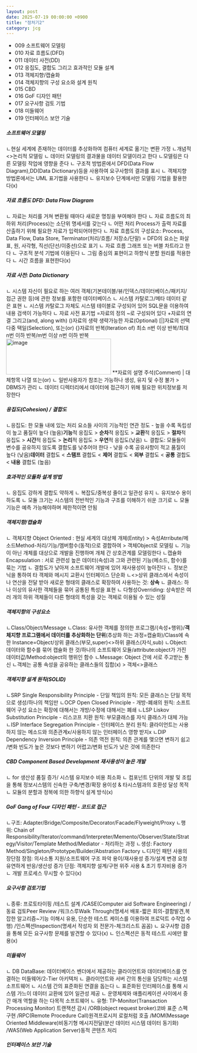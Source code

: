 ```yaml
---
layout: post
date: 2025-07-19 00:00:00 +0900
title: "정처기2"
category: jcg
---
```

* 009 소프트웨어 모델링
* 010 자료 흐름도(DFD)
* 011 데이터 사전(DD)
* 012 응집도, 결합도 그리고 효과적인 모듈 설계
* 013 객체지향/캡슐화
* 014 객체지향의 구성 요소와 설계 원칙
* 015 CBD
* 016 GoF 디자인 패턴
* 017 요구사항 검토 기법
* 018 미들웨어 
* 019 인터페이스 보안 기술

##### 소프트웨어 모델링
ㄴ현실 세계에 존재하는 데이터를 추상화하여 컴퓨터 세계로 옮기는 변환 가정
ㄴ개념적<>논리적 모델링 
ㄴ 데이터 모델링의 결과물을 데이터 모델이라고 한다
ㄴ모델링은 다른 모델링 작업에 영향을 준다 
ㄴ 구조적 방법론에서 DFD(Data Flow Diagram),DD(Data Dictionary)등을 사용하여 요구사항의 결과를 표시
ㄴ 객체지향 방법론에서는 UML 표기법을 사용한다
ㄴ 유지보수 단계에서만 모델링 기법을 활용한다(x)

##### 자료 흐름도 DFD: Data Flow Diagram
ㄴ 자료는 처리를 거쳐 변환될 때마다 새로운 명칭을 부여해야 한다 
ㄴ 자료 흐름도의 최하위 처리(Process)는 소단위 명세서를 갖는다 
ㄴ 어떤 처리 Process가 출력 자료를 산출하기 위해 필요한 자료가 입력되어야한다 
ㄴ 자료 흐름도의 구성요소: Process, Data Flow, Data Store, Terminator(처리/흐름/ 저장소/단말)
  = DFD의 요소는 화살표, 원, 사각형, 직선(단선/이중선)으로 표기
ㄴ 자료 흐름 그래프 또는 버블 차트라고 한다 
ㄴ 구조적 분석 기법에 이용된다
ㄴ 그림 중심의 표현이고 하향식 분할 원리를 적용한다
ㄴ 시간 흐름을 표현한다(x)

##### 자료 사전: Data Dictionary
ㄴ 시스템 자신이 필요로 하는 여러 객체(기본테이블/뷰/인덱스/데이터베이스/패키지/접근 권한 등)에 관한 정보를 포함한 데이터베이스 
ㄴ 시스템 카탈로그/메타 데이터 같은 표현 
ㄴ 시스템 카탈로그 자체도 시스템 테이블로 구성되어 있어 SQL문을 이용하여 내용 검색이 가능하다 
ㄴ 자료 사전 표기법
   =자료의 정의 ~로 구성되어 있다 
   +자료의 연결 그리고(and, along with)
   ()자료의 생략 생략가능한 자료(Optional)
   [|]자료의 선택 다중 택일(Selection), 또는(or)
   {}자료의 반복(Iteration of) 최소 n번 이상 반복/최대 n번 이하 반복/m번 이상 n번 이하 반복 
   <img width="285" height="97" alt="image" src="https://github.com/user-attachments/assets/de411732-1dff-49a6-ad10-70da119a9273" />
   **자료의 설명 주석(Comment)
   | 대체항목 나열 또는(or)
ㄴ 일반사용자가 참조는 가능하나 생성, 유지 및 수정 불가 > DBMS가 관리 
ㄴ 데이터 디렉터리에서 데이터에 접근하기 위해 필요한 위치정보를 저장한다 


##### 응집도(Cohesion) / 결합도
ㄴ응집도: 한 모듈 내에 있는 처리 요소들 사이의 기능적인 연관 정도 - 높을 수록 독립성이 높고 품질이 높다 
(높음)**기능**적 응집도 > **순차**적 응집도 > **교환**적 응집도 > **절차**적 응집도 > **시간**적 응집도 > **논리**적 응집도 > **우연**적 응집도(낮음)
ㄴ 결합도: 모듈들이 변수를 공유하지 않도록 결합도를 낮추어야 한다 - 낮을 수록 공유사항이 적고 품질이 높다 
(낮음)**데이터** 결합도 < **스탬프** 결합도 < **제어** 결합도 < **외부** 결합도 < **공통** 결합도 < **내용** 결합도 (높음)

##### 효과적인 모듈화 설계 방법
ㄴ 응집도 강하게 결합도 약하게 
ㄴ 복잡도/중복성 줄이고 일관성 유지
ㄴ 유지보수 용이하도록
ㄴ 모듈 크기는 시스템의 전반적인 기능과 구조를 이해하기 쉬운 크기로 
ㄴ 모듈 기능은 예측 가능해야하며 제한적이면 안됨

##### 객체지향/캡슐화
ㄴ 객체지향 Object Oriented : 현실 세계의 대상체 개체(Entity) > 속성Atrribute/메소드Method-처리/기능/멤버함수(동적)으로 결합하여 > 객체Object로 모델링
ㄴ 기능이 아닌 개체를 대상으로 개발을 진행하며 개체 간 상호관계를 모델링한다 
ㄴ캡슐화Encapsulation : 서로 관련성 높은 데이터(속성)과 그와 관련된 기능(메소드, 함수)를 묶는 기법
ㄴ 결합도가 낮아져 소프트웨어 개발에 있어 재사용성이 높아진다
ㄴ 정보은닉을 통하여 타 객체와 메시지 교환시 인터페이스 단순화
ㄴ<>상위 클래스에서 속성이나 연산을 전달 받아 새로운 형태의 클래스로 확장하여 사용하는 것: **상속**
ㄴ 클래스: 하나 이상의 유사한 객체들을 묶어 공통된 특성을 표현
ㄴ 다형성Overriding: 상속받은 여러 개의 하위 객체들이 다른 형태의 특성을 갖는 객체로 이용될 수 있는 성질

##### 객체지향의 구성요소
ㄴClass/Object/Message
ㄴClass: 유사한 객체를 정의한 프로그램/{속성+행위}/**객체지향 프로그램에서 데이터를 추상화하는 단위**(추상화 하는 과정=캡슐화)/Class에 속한 Instance=Object/상위 클래스(부모,super)<>하위 클래스(자식,sub)
ㄴObject: 데이터와 함수를 묶어 캡슐화 한 것/하나의 소프트웨어 모듈/attribute:object가 가진 데이터값/Method:object의 행위인 함수 
ㄴMessage: Object 간에 서로 주고받는 통신 
ㄴ객체는 공통 속성을 공유하는 클래스들의 집합(x) > 객체<>클래스 


##### 객체지향 설계 원칙(SOLID)
ㄴSRP Single Responsibility Principle - 단일 책임의 원칙: 모든 클래스는 단일 목적으로 생성/하나의 책임만
ㄴOCP Open Closed Principle - 개방-폐쇄의 원칙: 소프트웨어 구성 요소는 확장에 대해서는 개방/수정에 대해서는 폐쇄
ㄴLSP Liskov Substitution Principle - 리스코프 치환 원칙: 부모클래스를 자식 클래스가 대체 가능 
ㄴISP Interface Segregation Principle - 인터페이스 분리 원칙: 클라이언트는 사용하지 않는 메소드와 의존관계x/사용하지 않는 인터페이스 영향 받지x
ㄴDIP Dependency Inversion Principle - 의존 역전 원칙: 의존 관계를 맺으면 변하기 쉽고 /변화 빈도가 높은 것보다 변하기 어렵고/변화 빈도가 낮은 것에 의존한다

##### CBD Component Based Development 재사용성이 높은 개발
ㄴ for 생산성 품질 증가/ 시스템 유지보수 비용 최소화
ㄴ 컴포넌트 단위의 개발 및 조립을 통해 정보시스템의 신속한 구축/변경/확장 용이성 & 타시스템과의 호환성 달성 목적 
ㄴ 모듈의 분할과 정복에 의한 하향식 설계 방식(x)

##### GoF Gang of Four 디자인 패턴 - 코드로 접근
ㄴ구조: Adapter/Bridge/Composite/Decorator/Facade/Flyweight/Proxy
ㄴ행위: Chain of Responsibility/Iterator/command/Interpreter/Memento/Observer/State/Strategy/Visitor/Template Method/Mediator - 처리하는 과정
ㄴ생성: Factory Method/Singleton/Prototype/Builder/Abstration Factory
ㄴ디자인 패턴 사용의 장단점
  장점: 의사소통 지원/소프트웨어 구조 파악 용이/재사용성 증가/설계 변경 요청 유연하게 반응/생산성 증가
  단점: 객체지향 설계/구현 위주 사용 & 초기 투자비용 증가
ㄴ 개발 프로세스 무시할 수 있다(x)

##### 요구사항 검토기법 
ㄴ종류:
프로토타이핑
/테스트 설계
/CASE(Computer aid Software Engineering)
/동료 검토Peer Review
/워크스루Walk Through(명세서 배포-짧은 회의-결함발견,복잡한 알고리즘~기능 이해시 유용, 단순한 테스트 케이스를 이용하여 프로덕트 수작업 수행)
/인스펙션Inspection(명세서 작성자 외 전문가-체크리스트 꼼꼼)
ㄴ 요구사항 검증을 통해 모든 요구사항 문제를 발견할 수 있다(x)
ㄴ 인스펙션은 동적 테스트 시에만 활용(x)

##### 미들웨어 
ㄴ DB DataBase: 데이터베이스 벤더에서 제공하는 클라이언트와 데이터베이스를 연결하는 미들웨어/2-Tier 아키텍처
ㄴ 클라이언트와 서버 간의 통신을 담당하는 시스템 소프트웨어
ㄴ 시스템 간의 표준화된 연결을 돕는다
ㄴ 표준화된 인터페이스를 통해 시스템 가느이 데이터 교환에 있어 일관성 제공
ㄴ 운영체제와 애플리케이션 사이에서 중간 매개 역할을 하는 다목적 소프트웨어 
ㄴ 유형: TP-Monitor(Transaction Processing Monitor) 트랜잭션 감시
/ORB(object request broker)코바 표준 스펙 구현
/RPC(Remote Procedure Call)원격프로시저 로컬처럼 호출
/MOM(Message Oriented Middleware)비동기형 메시지전달(분산 데이터 시스템 데이터 동기화)
/WAS(Web Application Server)동적 콘텐츠 처리


##### 인터페이스 보안 기술 
